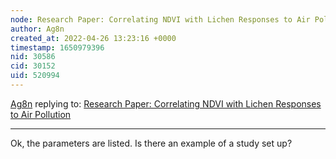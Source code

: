```yaml
---
node: Research Paper: Correlating NDVI with Lichen Responses to Air Pollution
author: Ag8n
created_at: 2022-04-26 13:23:16 +0000
timestamp: 1650979396
nid: 30586
cid: 30152
uid: 520994
---
```




[Ag8n](../profile/Ag8n) replying to: [Research Paper: Correlating NDVI with Lichen Responses to Air Pollution](../notes/fongvania/04-25-2022/research-paper-correlating-ndvi-with-lichen-responses-to-air-pollution)

----
Ok, the parameters are listed.  Is there an example of a study set up?  
